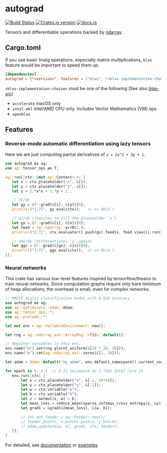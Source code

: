 # autograd

[![Build Status](https://travis-ci.org/raskr/rust-autograd.svg?branch=master)](https://travis-ci.org/raskr/rust-autograd)
[![Crates.io version](http://meritbadge.herokuapp.com/autograd)](https://crates.io/crates/autograd)
[![docs.rs](https://docs.rs/autograd/badge.svg)](https://docs.rs/autograd/)

Tensors and differentiable operations backed by [ndarray](https://github.com/rust-ndarray/ndarray).

## Cargo.toml
If you use basic linalg operations, especially matrix multiplications, `blas` feature would be important to speed them up. 
``` toml
[dependencies]
autograd = {"<version>", features = ["blas", "<blas-implementation-choise>"] }
```

`<blas-implementation-choise>` must be one of the following (See also [blas-src](https://github.com/blas-lapack-rs/blas-src))
- `accelerate` macOS only
- `intel-mkl` Intel/AMD CPU only. Includes Vector Mathematics (VM) ops
- `openblas`

## Features
### Reverse-mode automatic differentiation using lazy tensors
Here we are just computing partial derivatives of `z = 2x^2 + 3y + 1`.
 ```rust
use autograd as ag;
use ag::tensor_ops as T;

ag::run(|ctx: &mut ag::Context<_>| {
    let x = ctx.placeholder("x", &[]);
    let y = ctx.placeholder("y", &[]);
    let z = 2.*x*x + 3.*y + 1.;

    // dz/dy
    let gy = &T::grad(&[z], &[y])[0];
    println!("{:?}", gy.eval(ctx));   // => Ok(3.)

    // dz/dx (requires to fill the placeholder `x`)
    let gx = &T::grad(&[z], &[x])[0];
    let feed = ag::ndarray::arr0(2.);
    println!("{:?}", ctx.evaluator().push(gx).feed(x, feed.view()).run()[0]);  // => Ok(8.)

    // ddz/dx (differentiates `z` again)
    let ggx = &T::grad(&[gx], &[x])[0];
    println!("{:?}", ggx.eval(ctx));  // => Ok(4.)
});
 ```

 ### Neural networks
 This crate has various low-level features inspired by tensorflow/theano to train neural networks.
 Since computation graphs require only bare minimum of heap allocations, the overhead is small, even for complex networks.
 ```rust
// MNIST digits classification model with 0.918 accuracy
use autograd as ag;
use ag::optimizers::adam::Adam;
use ag::tensor_ops::*;
use ag::prelude::*;

let mut env = ag::VariableEnvironment::new();

let rng = ag::ndarray_ext::ArrayRng::<f32>::default();

// Register variables in this env.
env.name("w").set(rng.glorot_uniform(&[28 * 28, 10]));
env.name("b").set(ag::ndarray_ext::zeros(&[1, 10]));

let adam = Adam::default("my_adam", env.default_namespace().current_var_ids(), &mut env);

for epoch in 0..3 {  // 0.11 sec/epoch on 2.7GHz Intel Core i5
    env.run(|ctx| {
        let x = ctx.placeholder("x", &[-1, 28*28]);
        let y = ctx.placeholder("y", &[-1]);
        let w = ctx.variable("w");
        let b = ctx.variable("b");
        let z = matmul(x, w) + b;
        let mean_loss = reduce_mean(sparse_softmax_cross_entropy(z, &y), &[0], false);
        let grads = &grad(&[mean_loss], &[w, b]);

        // let mut feeder = ag::Feeder::new();
        // feeder.push(x, x_batch).push(y, y_batch);
        // adam.update(&[w, b], grads, ctx, feeder);
    });
}
 ```

For detailed, see [documentation](https://docs.rs/autograd/) or
[examples](https://github.com/raskr/rust-autograd/tree/master/examples)